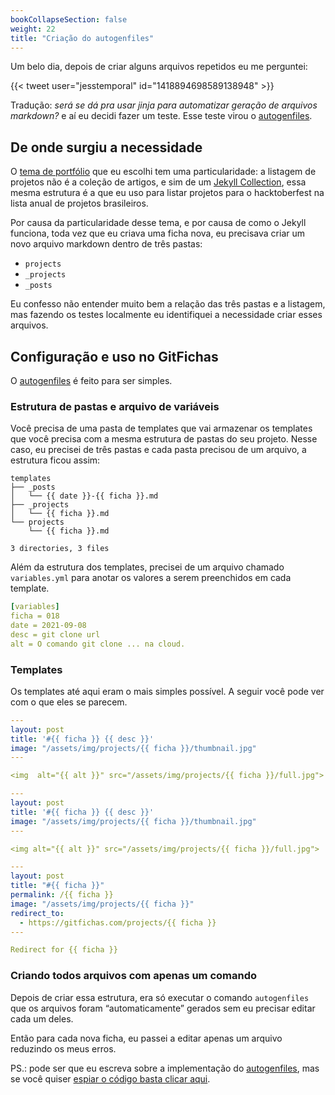 ```yaml
---
bookCollapseSection: false
weight: 22
title: "Criação do autogenfiles"
---
```


Um belo dia, depois de criar alguns arquivos repetidos eu me perguntei:

{{< tweet user="jesstemporal" id="1418894698589138948" >}}

Tradução: *será se dá pra usar jinja para automatizar geração de arquivos markdown?* e aí eu decidi fazer um teste. Esse teste virou o [autogenfiles](http://jtemporal.com/autogenfiles/).

## De onde surgiu a necessidade

O [tema de portfólio](https://lenpaul.github.io/portfolio-jekyll-theme/) que eu escolhi tem uma particularidade: a listagem de projetos não é a coleção de artigos, e sim de um [Jekyll Collection](https://jekyllrb.com/docs/collections/), essa mesma estrutura é a que eu uso para listar projetos para o hacktoberfest na lista anual de projetos brasileiros.

Por causa da particularidade desse tema, e por causa de como o Jekyll funciona, toda vez que eu criava uma ficha nova, eu precisava criar um novo arquivo markdown dentro de três pastas:

- `projects`
- `_projects`
- `_posts`

Eu confesso não entender muito bem a relação das três pastas e a listagem, mas fazendo os testes localmente eu identifiquei a necessidade criar esses arquivos.

## Configuração e uso no GitFichas

O [autogenfiles](http://jtemporal.com/autogenfiles/) é feito para ser simples.

### Estrutura de pastas e arquivo de variáveis

Você precisa de uma pasta de templates que vai armazenar os templates que você precisa com a mesma estrutura de pastas do seu projeto. Nesse caso, eu precisei de três pastas e cada pasta precisou de um arquivo, a estrutura ficou assim:

```
templates
├── _posts
│   └── {{ date }}-{{ ficha }}.md
├── _projects
│   └── {{ ficha }}.md
└── projects
    └── {{ ficha }}.md

3 directories, 3 files
```

 Além da estrutura dos templates, precisei de um arquivo chamado `variables.yml` para anotar os valores a serem preenchidos em cada template.

```yaml
[variables]
ficha = 018
date = 2021-09-08
desc = git clone url
alt = O comando git clone ... na cloud.
```

### Templates

Os templates até aqui eram o mais simples possível. A seguir você pode ver com o que eles se parecem.

```yaml
---
layout: post
title: '#{{ ficha }} {{ desc }}'
image: "/assets/img/projects/{{ ficha }}/thumbnail.jpg"
---

<img  alt="{{ alt }}" src="/assets/img/projects/{{ ficha }}/full.jpg">
```

```yaml
---
layout: post
title: '#{{ ficha }} {{ desc }}'
image: "/assets/img/projects/{{ ficha }}/thumbnail.jpg"
---

<img alt="{{ alt }}" src="/assets/img/projects/{{ ficha }}/full.jpg">
```

```yaml
---
layout: post
title: "#{{ ficha }}"
permalink: /{{ ficha }}
image: "/assets/img/projects/{{ ficha }}"
redirect_to:
  - https://gitfichas.com/projects/{{ ficha }}
---

Redirect for {{ ficha }}
```

### Criando todos arquivos com apenas um comando

Depois de criar essa estrutura, era só executar o comando `autogenfiles` que os arquivos foram “automaticamente” gerados sem eu precisar editar cada um deles.

Então para cada nova ficha, eu passei a editar apenas um arquivo reduzindo os meus erros.

PS.: pode ser que eu escreva sobre a implementação do [autogenfiles](http://jtemporal.com/autogenfiles/), mas se você quiser [espiar o código basta clicar aqui](https://github.com/jtemporal/autogenfiles).
